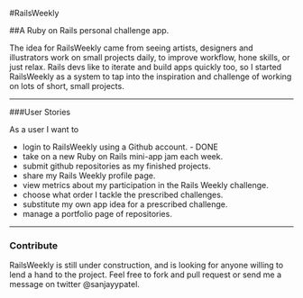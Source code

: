#RailsWeekly

##A Ruby on Rails personal challenge app.

The idea for RailsWeekly came from seeing artists, designers and illustrators work on small projects daily, to improve workflow, hone skills, or just relax.  Rails devs like to iterate and build apps quickly too, so I started RailsWeekly as a system to tap into the inspiration and challenge of working on lots of short, small projects.

---

###User Stories

As a user I want to

* login to RailsWeekly using a Github account. - DONE
* take on a new Ruby on Rails mini-app jam each week.
* submit github repositories as my finished projects.
* share my Rails Weekly profile page.
* view metrics about my participation in the Rails Weekly challenge.
* choose what order I tackle the prescribed challenges.
* substitute my own app idea for a prescribed challenge.
* manage a portfolio page of repositories.

---

### Contribute

RailsWeekly is still under construction, and is looking for anyone willing to lend a hand to the project. Feel free to fork and pull request or send me a message on twitter @sanjayypatel.